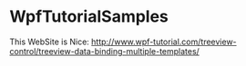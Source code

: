 # WpfTutorialSamples
This WebSite is Nice:
http://www.wpf-tutorial.com/treeview-control/treeview-data-binding-multiple-templates/